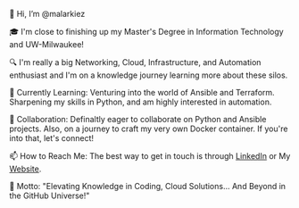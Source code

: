 👋 Hi, I’m @malarkiez

:mortar_board: I'm close to finishing up my Master's Degree in Information Technology and UW-Milwaukee!

🔍 I'm really a big Networking, Cloud, Infrastructure, and Automation enthusiast and I'm on a knowledge journey learning more about these silos.

🌱 Currently Learning: Venturing into the world of Ansible and Terraform. Sharpening my skills in Python, and am highly interested in automation.

💞️ Collaboration: Definaltly eager to collaborate on Python and Ansible projects. Also, on a journey to craft my very own Docker container. If you're into that, let's connect!

📫 How to Reach Me: The best way to get in touch is through [LinkedIn](www.linkedin.com/in/malikdaniels) or My [Website](www.malikdaniels.site).

🚀 Motto: "Elevating Knowledge in Coding, Cloud Solutions... And Beyond in the GitHub Universe!"

<!---
malarkiez/malarkiez is a ✨ special ✨ repository because its `README.md` (this file) appears on your GitHub profile.
You can click the Preview link to take a look at your changes.
--->
